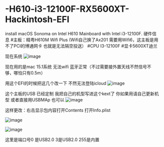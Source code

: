 # -H610-i3-12100F-RX5600XT-Hackintosh-EFI
install macOS Sonoma on Intel H610 Mainboard with Intel i3-12100F.
硬件信息
#主板：精粤H610M Wifi Plus (Wifi自己换了Ax201 需要用Wifi6，这主板是用不了PCI的博通网卡 也就是无法隔空投送）
#CPU I3-12100F
#显卡5600XT迪兰

现在系统
![image](https://github.com/user-attachments/assets/2896abc4-6bb0-464c-9fe0-c2fd6fd3b6fa)

现在用的是mac 15.1系统 无法wifi 
蓝牙正常（不过需要接外置天线不然信号不够，哪怕只有0.5m）

用这个EFI的时候把这几个改一下 不然无法登陆icloud
![image](https://github.com/user-attachments/assets/2f224d37-688a-48c7-a3ef-dc1aa4c53d64)


这个主板的USB 已经定制 我把自己的机型写进这个kext了
你如果用请自己更新机型 或者直接用USBMAp 也可以
![image](https://github.com/user-attachments/assets/bb687941-254a-4eb5-8748-978fd9467e1a)


这样更改：右击显示包内容打开Contents 打开Info.plist

![image](https://github.com/user-attachments/assets/7728f960-f5fd-4a76-ab9d-553ab7bf8837)

![image](https://github.com/user-attachments/assets/50d07e51-fdd9-422f-b929-1379192ec807)

这里是端口号0 是USB2.0 3是USB2.0  255是内置
